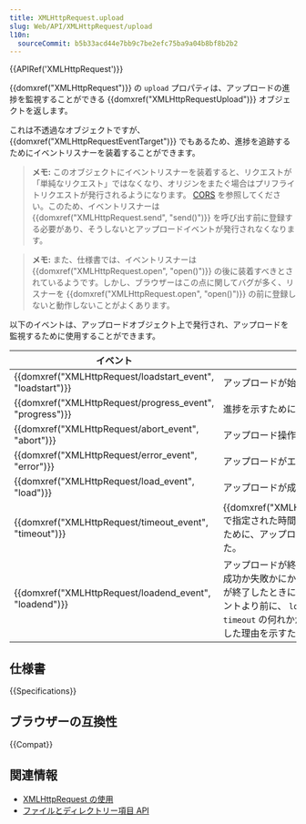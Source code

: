 ```yaml
---
title: XMLHttpRequest.upload
slug: Web/API/XMLHttpRequest/upload
l10n:
  sourceCommit: b5b33acd44e7bb9c7be2efc75ba9a04b8bf8b2b2
---
```


{{APIRef('XMLHttpRequest')}}

{{domxref("XMLHttpRequest")}} の `upload` プロパティは、アップロードの進捗を監視することができる {{domxref("XMLHttpRequestUpload")}} オブジェクトを返します。

これは不透過なオブジェクトですが、 {{domxref("XMLHttpRequestEventTarget")}} でもあるため、進捗を追跡するためにイベントリスナーを装着することができます。

> **メモ:** このオブジェクトにイベントリスナーを装着すると、リクエストが「単純なリクエスト」ではなくなり、オリジンをまたぐ場合はプリフライトリクエストが発行されるようになります。 [CORS](/ja/docs/Web/HTTP/CORS) を参照してください。このため、イベントリスナーは {{domxref("XMLHttpRequest.send", "send()")}} を呼び出す前に登録する必要があり、そうしないとアップロードイベントが発行されなくなります。

> **メモ:** また、仕様書では、イベントリスナーは {{domxref("XMLHttpRequest.open", "open()")}} の後に装着すべきとされているようです。しかし、ブラウザーはこの点に関してバグが多く、リスナーを {{domxref("XMLHttpRequest.open", "open()")}} の前に登録しないと動作しないことがよくあります。

以下のイベントは、アップロードオブジェクト上で発行され、アップロードを監視するために使用することができます。

<table class="no-markdown">
  <thead>
    <tr>
      <th>イベント</th>
      <th>解説</th>
    </tr>
  </thead>
  <tbody>
    <tr>
      <td>{{domxref("XMLHttpRequest/loadstart_event", "loadstart")}}</td>
      <td>アップロードが始まった。</td>
    </tr>
    <tr>
      <td>{{domxref("XMLHttpRequest/progress_event", "progress")}}</td>
      <td>
        進捗を示すために定期的に発行されます。
      </td>
    </tr>
    <tr>
      <td>{{domxref("XMLHttpRequest/abort_event", "abort")}}</td>
      <td>アップロード操作が中止された。</td>
    </tr>
    <tr>
      <td>{{domxref("XMLHttpRequest/error_event", "error")}}</td>
      <td>アップロードがエラーで失敗した。</td>
    </tr>
    <tr>
      <td>{{domxref("XMLHttpRequest/load_event", "load")}}</td>
      <td>アップロードが成功裏に完了した。</td>
    </tr>
    <tr>
      <td>{{domxref("XMLHttpRequest/timeout_event", "timeout")}}</td>
      <td>
        {{domxref("XMLHttpRequest.timeout")}} で指定された時間内に返答が届かなかったために、アップロードがタイムアウトした。
      </td>
    </tr>
    <tr>
      <td>{{domxref("XMLHttpRequest/loadend_event", "loadend")}}</td>
      <td>
        アップロードが終了した。このイベントは成功か失敗かにかかわらず、アップロードが終了したときに発行されます。このイベントより前に、 <code>load</code>, <code>error</code>, <code>abort</code>, <code>timeout</code> の何れかが、アップロードが終了した理由を示すために配信されます。
      </td>
    </tr>
  </tbody>
</table>

## 仕様書

{{Specifications}}

## ブラウザーの互換性

{{Compat}}

## 関連情報

- [XMLHttpRequest の使用](/ja/docs/Web/API/XMLHttpRequest/Using_XMLHttpRequest)
- [ファイルとディレクトリー項目 API](/ja/docs/Web/API/File_and_Directory_Entries_API)
